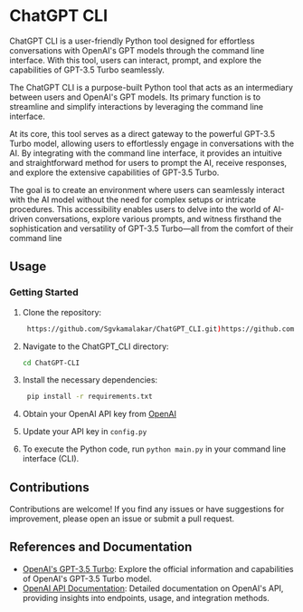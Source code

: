 # ChatGPT CLI

ChatGPT CLI is a user-friendly Python tool designed for effortless conversations with OpenAI's GPT models through the command line interface. With this tool, users can interact, prompt, and explore the capabilities of GPT-3.5 Turbo seamlessly.

The ChatGPT CLI is a purpose-built Python tool that acts as an intermediary between users and OpenAI's GPT models. Its primary function is to streamline and simplify interactions by leveraging the command line interface.

At its core, this tool serves as a direct gateway to the powerful GPT-3.5 Turbo model, allowing users to effortlessly engage in conversations with the AI. By integrating with the command line interface, it provides an intuitive and straightforward method for users to prompt the AI, receive responses, and explore the extensive capabilities of GPT-3.5 Turbo.

The goal is to create an environment where users can seamlessly interact with the AI model without the need for complex setups or intricate procedures. This accessibility enables users to delve into the world of AI-driven conversations, explore various prompts, and witness firsthand the sophistication and versatility of GPT-3.5 Turbo—all from the comfort of their command line

## Usage

### Getting Started

1. Clone the repository:

   ```bash
    https://github.com/Sgvkamalakar/ChatGPT_CLI.git)https://github.com/Sgvkamalakar/ChatGPT_CLI.git

2. Navigate to the ChatGPT_CLI directory:
   ```bash
   cd ChatGPT-CLI     
3. Install the necessary dependencies:
    ```bash
     pip install -r requirements.txt
    
4. Obtain your OpenAI API key from [OpenAI](https://platform.openai.com/api-keys)
5. Update your API key in `config.py`
6. To execute the Python code, run `python main.py` in your command line interface (CLI).

## Contributions
  Contributions are welcome! If you find any issues or have suggestions for improvement, please open an issue or submit a pull request.

## References and Documentation
- [OpenAI's GPT-3.5 Turbo](https://openai.com/gpt-3/): Explore the official information and capabilities of OpenAI's GPT-3.5 Turbo model.
- [OpenAI API Documentation](https://platform.openai.com/docs/api-reference): Detailed documentation on OpenAI's API, providing insights into endpoints, usage, and integration methods.
